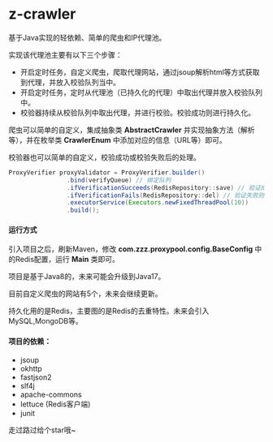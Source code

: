 # z-crawler
基于Java实现的轻依赖、简单的爬虫和IP代理池。

实现该代理池主要有以下三个步骤：

- 开启定时任务，自定义爬虫，爬取代理网站，通过jsoup解析html等方式获取到代理，并放入校验队列当中。
- 开启定时任务，定时从代理池（已持久化的代理）中取出代理并放入校验队列中。
- 校验器持续从校验队列中取出代理，并进行校验。校验成功则进行持久化。

爬虫可以简单的自定义，集成抽象类  **AbstractCrawler** 并实现抽象方法（解析等），并在枚举类 **CrawlerEnum** 中添加对应的信息（URL等）即可。

校验器也可以简单的自定义，校验成功或校验失败后的处理。

```java
ProxyVerifier proxyValidator = ProxyVerifier.builder()
                .bind(verifyQueue) // 绑定队列
                .ifVerificationSucceeds(RedisRepository::save) // 验证成功则保存到Redis中
                .ifVerificationFails(RedisRepository::del) // 验证失败则从Redis中删除
                .executorService(Executors.newFixedThreadPool(10))
                .build();
```

#### 运行方式

引入项目之后，刷新Maven，修改 **com.zzz.proxypool.config.BaseConfig** 中的Redis配置，运行 **Main** 类即可。

项目是基于Java8的，未来可能会升级到Java17。

目前自定义爬虫的网站有5个，未来会继续更新。

持久化用的是Redis，主要图的是Redis的去重特性。未来会引入MySQL,MongoDB等。

#### 项目的依赖：

- jsoup
- okhttp
- fastjson2
- slf4j
- apache-commons
- lettuce (Redis客户端)
- junit

走过路过给个star哦~
